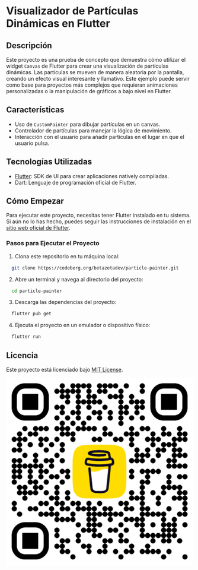 # Visualizador de Partículas Dinámicas en Flutter

## Descripción

Este proyecto es una prueba de concepto que demuestra cómo utilizar el widget `Canvas` de Flutter para crear una visualización de partículas dinámicas. Las partículas se mueven de manera aleatoria por la pantalla, creando un efecto visual interesante y llamativo. Este ejemplo puede servir como base para proyectos más complejos que requieran animaciones personalizadas o la manipulación de gráficos a bajo nivel en Flutter.

## Características

- Uso de `CustomPainter` para dibujar partículas en un canvas.
- Controlador de partículas para manejar la lógica de movimiento.
- Interacción con el usuario para añadir partículas en el lugar en que el usuario pulsa.

## Tecnologías Utilizadas

- [Flutter](https://flutter.dev/): SDK de UI para crear aplicaciones natively compiladas.
- Dart: Lenguaje de programación oficial de Flutter.

## Cómo Empezar

Para ejecutar este proyecto, necesitas tener Flutter instalado en tu sistema. Si aún no lo has hecho, puedes seguir las instrucciones de instalación en el [sitio web oficial de Flutter](https://flutter.dev/docs/get-started/install).

### Pasos para Ejecutar el Proyecto

1. Clona este repositorio en tu máquina local:

```bash
  git clone https://codeberg.org/betazetadev/particle-painter.git
```

2. Abre un terminal y navega al directorio del proyecto:

```bash
  cd particle-painter
```

3. Descarga las dependencias del proyecto:

```bash
  flutter pub get
```

4. Ejecuta el proyecto en un emulador o dispositivo físico:

```bash
  flutter run
```

## Licencia

Este proyecto está licenciado bajo [MIT License](https://opensource.org/licenses/MIT).

[<img src="bmc_qr.png">](https://www.buymeacoffee.com/betazetadev "Buy me a coffee if it helped you.")